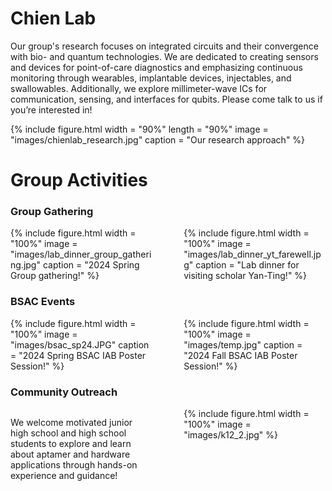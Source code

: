 ---
---

# Chien Lab

Our group's research focuses on integrated circuits and their convergence with bio- and quantum technologies. We are dedicated to creating sensors and devices for point-of-care diagnostics and emphasizing continuous monitoring through wearables, implantable devices, injectables, and swallowables. Additionally, we explore millimeter-wave ICs for communication, sensing, and interfaces for qubits. Please come talk to us if you’re interested in!

{%
  include figure.html
  width = "90%"
  length = "90%"
  image = "images/chienlab_research.jpg"
  caption = "Our research approach"
%}

# Group Activities

### Group Gathering

<div style="display: flex; justify-content: space-between;">

  <div style="width: 45%;">
    {%
      include figure.html
      width = "100%"
      image = "images/lab_dinner_group_gathering.jpg"
      caption = "2024 Spring Group gathering!"
    %}
    
  </div>

  <div style="width: 45%;">
    {%
      include figure.html
      width = "100%"
      image = "images/lab_dinner_yt_farewell.jpg"
      caption = "Lab dinner for visiting scholar Yan-Ting!"
    %}
  </div>

</div>

### BSAC Events

<div style="display: flex; justify-content: space-between;">

  <div style="width: 45%;">
    {%
      include figure.html
      width = "100%"
      image = "images/bsac_sp24.JPG"
      caption = "2024 Spring BSAC IAB Poster Session!"
    %}
    
  </div>

  <div style="width: 45%;">
    {%
      include figure.html
      width = "100%"
      image = "images/temp.jpg"
      caption = "2024 Fall BSAC IAB Poster Session!"
    %}
  </div>

</div>

### Community Outreach

<div style="display: flex; justify-content: space-between;">

  <div style="width: 45%;">
    <p>We welcome motivated junior high school and high school students to explore and learn about aptamer and hardware applications through hands-on experience and guidance!</p>
    
  </div>

  <div style="width: 45%;">
    {%
      include figure.html
      width = "100%"
      image = "images/k12_2.jpg"
    %}
  </div>

</div>

